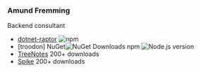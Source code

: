 ### Amund Fremming
Backend consultant
<br />
- [dotnet-raptor](https://www.npmjs.com/package/dotnet-raptor) ![npm](https://img.shields.io/npm/dt/dotnet-raptor)
- [troodon] NuGet![NuGet Downloads](https://img.shields.io/nuget/dt/troodon.svg) npm ![Node.js version](https://img.shields.io/badge/Node.js-18%2B-brightgreen)
- [TreeNotes](https://apps.apple.com/no/app/treenotes/id6478814388?l=nb) 200+ downloads
- [Spike](https://apps.apple.com/no/app/spike-drikkelek/id6477693860?l=nb) 200+ downloads

<br />
